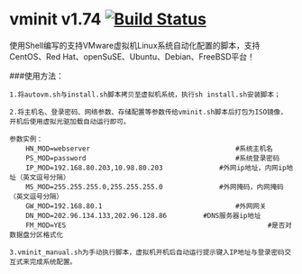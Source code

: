 ﻿vminit v1.74 [![Build Status](https://travis-ci.org/sjdy521/Mojo-Webqq.svg?branch=master)](https://github.com/zjcnew/vminit)
========================
使用Shell编写的支持VMware虚拟机Linux系统自动化配置的脚本，支持CentOS、Red Hat、openSuSE、Ubuntu、Debian、FreeBSD平台！

###使用方法：

	1.将autovm.sh与install.sh脚本拷贝至虚拟机系统，执行sh install.sh安装脚本；

	2.将主机名、登录密码、网络参数、存储配置等参数传给vminit.sh脚本后打包为ISO镜像，开机后使用虚拟光驱加载自动运行即可。
	
	参数实例：
		HN_MOD=webserver									#系统主机名
		PS_MOD=password										#系统登录密码
		IP_MOD=192.168.80.203,10.98.80.203				#外网ip地址，内网ip地址（英文逗号分隔）
		MS_MOD=255.255.255.0,255.255.255.0				#外网掩码，内网掩码（英文逗号分隔）
		GW_MOD=192.168.80.1									#外网网关
		DN_MOD=202.96.134.133,202.96.128.86			#DNS服务器ip地址
		FM_MOD=YES													#是否对数据盘分区格式化

	3.vminit_manual.sh为手动执行脚本，虚拟机开机后自动运行提示键入IP地址与登录密码交互式来完成系统配置。